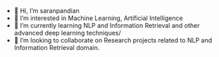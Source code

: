 - 👋 Hi, I’m saranpandian
- 👀 I’m interested in Machine Learning, Artificial Intelligence 
- 🌱 I’m currently learning NLP and Information Retrieval and other advanced deep learning techniques/
- 💞️ I’m looking to collaborate on Research projects related to NLP and Information Retrieval domain.
